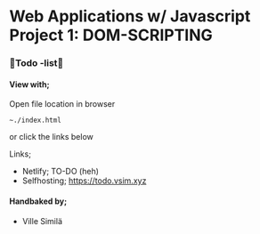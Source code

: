 # Web Applications w/ Javascript Project 1: DOM-SCRIPTING
### :star2:Todo -list:star2:

#### View with;
Open file location in browser
```
~./index.html
```

or click the links below

Links;
- Netlify; TO-DO (heh)
- Selfhosting; https://todo.vsim.xyz

#### Handbaked by;
* Ville Similä
